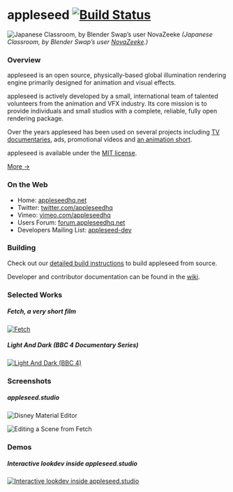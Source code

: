 appleseed [![Build Status](https://travis-ci.org/appleseedhq/appleseed.svg?branch=master)](https://travis-ci.org/appleseedhq/appleseed)
=========

![Japanese Classroom, by Blender Swap’s user NovaZeeke](http://appleseedhq.net/img/renders/classroom.jpg)
*(Japanese Classroom, by Blender Swap’s user [NovaZeeke](http://www.blendswap.com/users/view/NovaZeeke).)*

### Overview

appleseed is an open source, physically-based global illumination rendering engine primarily designed for animation and visual effects.

appleseed is actively developed by a small, international team of talented volunteers from the animation and VFX industry. Its core mission is to provide individuals and small studios with a complete, reliable, fully open rendering package.

Over the years appleseed has been used on several projects including [TV documentaries](https://vimeo.com/81199785), ads, promotional videos and [an animation short](http://www.fetchaveryshortfilm.com/).

appleseed is available under the [MIT license](http://en.wikipedia.org/wiki/MIT_License).

[More &rarr;](http://appleseedhq.net/about.html)

### On the Web

* Home: [appleseedhq.net](http://appleseedhq.net/)
* Twitter: [twitter.com/appleseedhq](https://twitter.com/appleseedhq)
* Vimeo: [vimeo.com/appleseedhq](https://vimeo.com/appleseedhq)
* Users Forum: [forum.appleseedhq.net](https://forum.appleseedhq.net/)
* Developers Mailing List: [appleseed-dev](http://groups.google.com/group/appleseed-dev)

### Building

Check out our [detailed build instructions](https://github.com/appleseedhq/appleseed/wiki/Building-appleseed) to build appleseed from source.

Developer and contributor documentation can be found in the [wiki](https://github.com/appleseedhq/appleseed/wiki).

### Selected Works

##### Fetch, a very short film

[![Fetch](https://raw.github.com/appleseedhq/appleseed-wiki/master/images/fetch.png)](https://vimeo.com/appleseedhq/fetchaveryshortfilm)

##### Light And Dark (BBC 4 Documentary Series)

[![Light And Dark (BBC 4)](https://raw.github.com/appleseedhq/appleseed-wiki/master/images/light-and-dark.png)](https://vimeo.com/81199785)

### Screenshots

##### appleseed.studio

![Disney Material Editor](https://cloud.githubusercontent.com/assets/321290/4024500/967e8c30-2bcc-11e4-90a9-2f163394a391.png)

![Editing a Scene from Fetch](https://cloud.githubusercontent.com/assets/321290/2713456/16f83e26-c4e7-11e3-8f3d-d136cad3379e.png)

### Demos

##### Interactive lookdev inside appleseed.studio

[![Interactive lookdev inside appleseed.studio](https://i.vimeocdn.com/video/518464756_1280.jpg)](https://vimeo.com/127622613)

